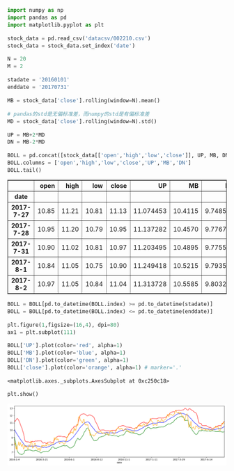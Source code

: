 

```python
import numpy as np
import pandas as pd
import matplotlib.pyplot as plt
```


```python
stock_data = pd.read_csv('datacsv/002210.csv')
stock_data = stock_data.set_index('date')
```


```python
N = 20
M = 2
```


```python
stadate = '20160101'
enddate = '20170731'
```


```python
MB = stock_data['close'].rolling(window=N).mean()
```


```python
# pandas的std是无偏标准差，而numpy的std是有偏标准差
MD = stock_data['close'].rolling(window=N).std()
```


```python
UP = MB+2*MD
DN = MB-2*MD
```


```python
BOLL = pd.concat([stock_data[['open','high','low','close']], UP, MB, DN], axis=1)
BOLL.columns = ['open','high','low','close','UP','MB','DN']
BOLL.tail()
```




<div>
<style>
    .dataframe thead tr:only-child th {
        text-align: right;
    }

    .dataframe thead th {
        text-align: left;
    }

    .dataframe tbody tr th {
        vertical-align: top;
    }
</style>
<table border="1" class="dataframe">
  <thead>
    <tr style="text-align: right;">
      <th></th>
      <th>open</th>
      <th>high</th>
      <th>low</th>
      <th>close</th>
      <th>UP</th>
      <th>MB</th>
      <th>DN</th>
    </tr>
    <tr>
      <th>date</th>
      <th></th>
      <th></th>
      <th></th>
      <th></th>
      <th></th>
      <th></th>
      <th></th>
    </tr>
  </thead>
  <tbody>
    <tr>
      <th>2017-7-27</th>
      <td>10.85</td>
      <td>11.21</td>
      <td>10.81</td>
      <td>11.13</td>
      <td>11.074453</td>
      <td>10.4115</td>
      <td>9.748547</td>
    </tr>
    <tr>
      <th>2017-7-28</th>
      <td>10.95</td>
      <td>11.20</td>
      <td>10.79</td>
      <td>10.95</td>
      <td>11.137282</td>
      <td>10.4570</td>
      <td>9.776718</td>
    </tr>
    <tr>
      <th>2017-7-31</th>
      <td>10.90</td>
      <td>11.02</td>
      <td>10.81</td>
      <td>10.97</td>
      <td>11.203495</td>
      <td>10.4895</td>
      <td>9.775505</td>
    </tr>
    <tr>
      <th>2017-8-1</th>
      <td>10.84</td>
      <td>11.05</td>
      <td>10.75</td>
      <td>10.90</td>
      <td>11.249418</td>
      <td>10.5215</td>
      <td>9.793582</td>
    </tr>
    <tr>
      <th>2017-8-2</th>
      <td>10.97</td>
      <td>11.05</td>
      <td>10.84</td>
      <td>11.04</td>
      <td>11.313728</td>
      <td>10.5585</td>
      <td>9.803272</td>
    </tr>
  </tbody>
</table>
</div>




```python
BOLL = BOLL[pd.to_datetime(BOLL.index) >= pd.to_datetime(stadate)]
BOLL = BOLL[pd.to_datetime(BOLL.index) <= pd.to_datetime(enddate)]
```


```python
plt.figure(1,figsize=(16,4), dpi=80)
ax1 = plt.subplot(111)
```


```python
BOLL['UP'].plot(color='red', alpha=1)
BOLL['MB'].plot(color='blue', alpha=1)
BOLL['DN'].plot(color='green', alpha=1)
BOLL['close'].plot(color='orange', alpha=1) # marker='.'
```




    <matplotlib.axes._subplots.AxesSubplot at 0xc250c18>




```python
plt.show()
```


![png](output_11_0.png)

